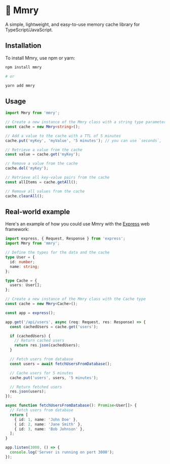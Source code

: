 # 🥷 Mmry

A simple, lightweight, and easy-to-use memory cache library for TypeScript/JavaScript.

## Installation

To install Mmry, use npm or yarn:

```sh
npm install mmry

# or

yarn add mmry
```

## Usage
```ts
import Mmry from 'mmry';

// Create a new instance of the Mmry class with a string type parameter
const cache = new Mmry<string>();

// Add a value to the cache with a TTL of 5 minutes
cache.put('myKey', 'myValue', '5 minutes'); // you can use `seconds`, `hours` and `days` as well

// Retrieve a value from the cache
const value = cache.get('myKey');

// Remove a value from the cache
cache.del('myKey');

// Retrieve all key-value pairs from the cache
const allItems = cache.getAll();

// Remove all values from the cache
cache.clearAll();
```
## Real-world example

Here's an example of how you could use Mmry with the [Express](https://expressjs.com/) web framework:
```ts
import express, { Request, Response } from 'express';
import Mmry from 'mmry';

// Define the types for the data and the cache
type User = {
  id: number;
  name: string;
};

type Cache = {
  users: User[];
};

// Create a new instance of the Mmry class with the Cache type
const cache = new Mmry<Cache>();

const app = express();

app.get('/api/users', async (req: Request, res: Response) => {
  const cachedUsers = cache.get('users');

  if (cachedUsers) {
    // Return cached users
    return res.json(cachedUsers);
  }

  // Fetch users from database
  const users = await fetchUsersFromDatabase();

  // Cache users for 5 minutes
  cache.put('users', users, '5 minutes');

  // Return fetched users
  res.json(users);
});

async function fetchUsersFromDatabase(): Promise<User[]> {
  // Fetch users from database
  return [
    { id: 1, name: 'John Doe' },
    { id: 2, name: 'Jane Smith' },
    { id: 3, name: 'Bob Johnson' },
  ];
}

app.listen(3000, () => {
  console.log('Server is running on port 3000');
});
```

